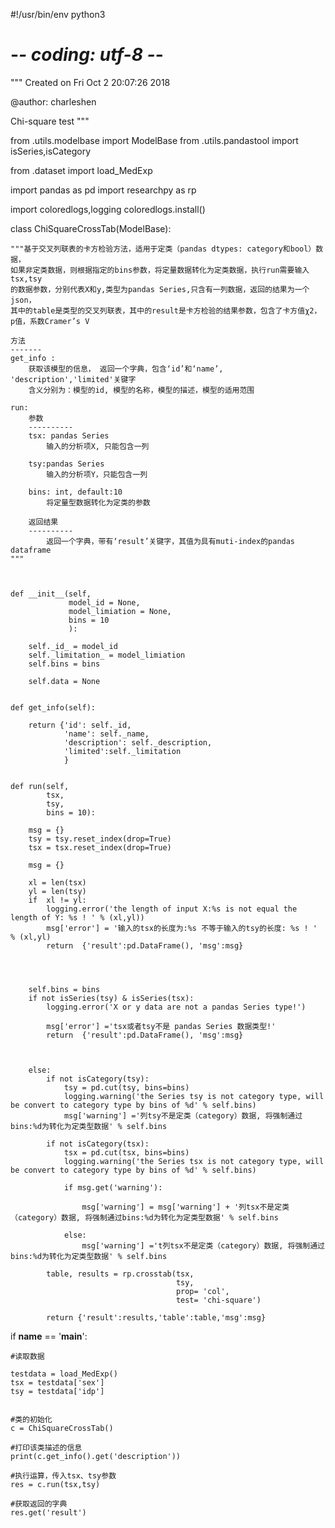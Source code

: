 #!/usr/bin/env python3
# -*- coding: utf-8 -*-
"""
Created on Fri Oct 2 20:07:26 2018

@author: charleshen

Chi-square test
"""


from .utils.modelbase import ModelBase
from .utils.pandastool import isSeries,isCategory

from .dataset import load_MedExp

import pandas as pd
import researchpy as rp

import coloredlogs,logging
coloredlogs.install()



class ChiSquareCrossTab(ModelBase):

    """基于交叉列联表的卡方检验方法，适用于定类（pandas dtypes: category和bool）数据，
    如果非定类数据，则根据指定的bins参数，将定量数据转化为定类数据，执行run需要输入tsx,tsy
    的数据参数，分别代表X和y,类型为pandas Series,只含有一列数据，返回的结果为一个json，
    其中的table是类型的交叉列联表，其中的result是卡方检验的结果参数，包含了卡方值χ2，p值，系数Cramer’s V
    
    方法
    -------
    get_info : 
        获取该模型的信息， 返回一个字典，包含‘id’和‘name’, 'description','limited'关键字
        含义分别为：模型的id, 模型的名称，模型的描述，模型的适用范围

    run:  
        参数
        ----------
        tsx: pandas Series
            输入的分析项X, 只能包含一列
        
        tsy:pandas Series
            输入的分析项Y，只能包含一列
            
        bins: int, default:10
            将定量型数据转化为定类的参数
            
        返回结果
        ----------        
            返回一个字典，带有‘result’关键字，其值为具有muti-index的pandas dataframe
    """
    
    
    
    def __init__(self, 
                 model_id = None, 
                 model_limiation = None,
                 bins = 10
                 ):
        
        self._id_ = model_id
        self._limitation_ = model_limiation
        self.bins = bins
        
        self.data = None
        
        
    def get_info(self):
        
        return {'id': self._id, 
                'name': self._name, 
                'description': self._description,
                'limited':self._limitation
                }
    
    
    def run(self, 
            tsx,
            tsy,
            bins = 10): 

        msg = {}
        tsy = tsy.reset_index(drop=True)
        tsx = tsx.reset_index(drop=True)            
    
        msg = {}
        
        xl = len(tsx)
        yl = len(tsy)
        if  xl != yl:
            logging.error('the length of input X:%s is not equal the length of Y: %s ! ' % (xl,yl))
            msg['error'] = '输入的tsx的长度为:%s 不等于输入的tsy的长度: %s ! ' % (xl,yl)
            return  {'result':pd.DataFrame(), 'msg':msg}
            
        
        
            
        self.bins = bins
        if not isSeries(tsy) & isSeries(tsx):
            logging.error('X or y data are not a pandas Series type!')
            
            msg['error'] ='tsx或者tsy不是 pandas Series 数据类型!'
            return  {'result':pd.DataFrame(), 'msg':msg}
        
        
            
        else:
            if not isCategory(tsy):   
                tsy = pd.cut(tsy, bins=bins)
                logging.warning('the Series tsy is not category type, will be convert to category type by bins of %d' % self.bins)
                msg['warning'] ='列tsy不是定类（category）数据, 将强制通过bins:%d为转化为定类型数据' % self.bins

            if not isCategory(tsx):
                tsx = pd.cut(tsx, bins=bins)
                logging.warning('the Series tsx is not category type, will be convert to category type by bins of %d' % self.bins)
                
                if msg.get('warning'):
                    
                    msg['warning'] = msg['warning'] + '列tsx不是定类（category）数据, 将强制通过bins:%d为转化为定类型数据' % self.bins
                
                else:
                    msg['warning'] ='t列tsx不是定类（category）数据, 将强制通过bins:%d为转化为定类型数据' % self.bins
                
            table, results = rp.crosstab(tsx, 
                                         tsy, 
                                         prop= 'col', 
                                         test= 'chi-square')
            
            return {'result':results,'table':table,'msg':msg}
        
        
    
            
            
            

if __name__ == '__main__':
    
    #读取数据
    
    testdata = load_MedExp()
    tsx = testdata['sex']
    tsy = testdata['idp']
    
    
    #类的初始化
    c = ChiSquareCrossTab()

    #打印该类描述的信息
    print(c.get_info().get('description'))
    
    #执行运算，传入tsx、tsy参数
    res = c.run(tsx,tsy)
    
    #获取返回的字典
    res.get('result')
    
    
    
    
    
    
    
    